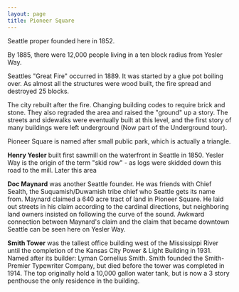 ```yaml
---
layout: page
title: Pioneer Square
---
```


Seattle proper founded here in 1852.

By 1885, there were 12,000 people living in a ten block radius from Yesler Way.

Seattles "Great Fire" occurred in 1889. It was started by a glue pot boiling over.
As almost all the structures were wood built, the fire spread and destroyed 25 blocks.

The city rebuilt after the fire. Changing building codes to require brick and stone.
They also regraded the area and raised the "ground" up a story.
The streets and sidewalks were eventually built at this level, and the first story of many buildings were left underground (Now part of the Underground tour).

Pioneer Square is named after small public park, which is actually a triangle.

**Henry Yesler** built first sawmill on the waterfront in Seattle in 1850. Yesler Way is the origin of the term "skid row" - as logs were skidded down this road to the mill. Later this area


**Doc Maynard** was another Seattle founder. He was friends with Chief Sealth, the Suquamish/Duwamish tribe chief who Seattle gets its name from. Maynard claimed a 640 acre tract of land in Pioneer Square. He laid out streets in his claim according to the cardinal directions, but neighboring land owners insisted on following the curve of the sound. Awkward connection between Maynard's claim and the claim that became downtown Seattle can be seen here on Yesler Way.

**Smith Tower** was the tallest office building west of the Mississippi River until the completion of the Kansas City Power & Light Building in 1931. Named after its builder: Lyman Cornelius Smith. Smith founded the Smith-Premier Typewriter Company, but died before the tower was completed in 1914. The top originally hold a 10,000 gallon water tank, but is now a 3 story penthouse the only residence in the building.

